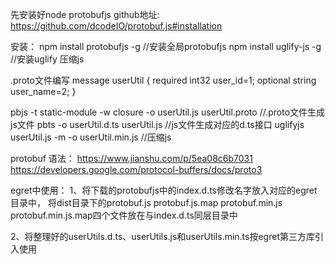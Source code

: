 先安装好node
protobufjs github地址:
https://github.com/dcodeIO/protobuf.js#installation

安装：
npm install protobufjs -g //安装全局protobufjs
npm install uglify-js -g   //安装uglify  压缩js


.proto文件编写
message userUtil {
required int32 user_id=1;
optional string user_name=2;
}

pbjs -t static-module -w closure -o userUtil.js userUtil.proto //.proto文件生成js文件
pbts -o userUtil.d.ts userUtil.js  //js文件生成对应的d.ts接口
uglifyjs userUtil.js -m -o userUtil.min.js  //压缩js

protobuf 语法：
https://www.jianshu.com/p/5ea08c6b7031
https://developers.google.com/protocol-buffers/docs/proto3


egret中使用：
1、将下载的protobufjs中的index.d.ts修改名字放入对应的egret目录中，
将dist目录下的protobuf.js protobuf.js.map protobuf.min.js protobuf.min.js.map四个文件放在与index.d.ts同层目录中

2、将整理好的userUtils.d.ts、userUtils.js和userUtils.min.ts按egret第三方库引入使用
